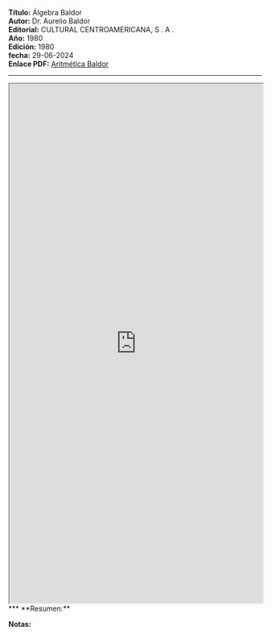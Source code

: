 **Título:** Álgebra Baldor <br>
**Autor:** Dr. Aurelio Baldor<br>
**Editorial:** CULTURAL CENTROAMERICANA, S . A .<br>
**Año:** 1980<br>
**Edición:** 1980<br>
**fecha:** 29-06-2024<br>
**Enlace PDF:** [Aritmética Baldor](https://drive.google.com/file/d/1B0NF1SAkHa2wG9hIK93cq-Ahwfc3Ro-z/view?usp=sharing)
***
<iframe src="https://drive.google.com/file/d/1B0NF1SAkHa2wG9hIK93cq-Ahwfc3Ro-z/preview?usp=sharing" width="100%" height="1030"></iframe>
***
**Resumen:**

**Notas:**
